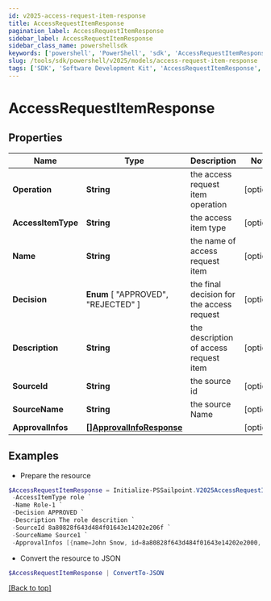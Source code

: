 ```yaml
---
id: v2025-access-request-item-response
title: AccessRequestItemResponse
pagination_label: AccessRequestItemResponse
sidebar_label: AccessRequestItemResponse
sidebar_class_name: powershellsdk
keywords: ['powershell', 'PowerShell', 'sdk', 'AccessRequestItemResponse', 'V2025AccessRequestItemResponse'] 
slug: /tools/sdk/powershell/v2025/models/access-request-item-response
tags: ['SDK', 'Software Development Kit', 'AccessRequestItemResponse', 'V2025AccessRequestItemResponse']
---
```



# AccessRequestItemResponse

## Properties

Name | Type | Description | Notes
------------ | ------------- | ------------- | -------------
**Operation** | **String** | the access request item operation | [optional] 
**AccessItemType** | **String** | the access item type | [optional] 
**Name** | **String** | the name of access request item | [optional] 
**Decision** |  **Enum** [  "APPROVED",    "REJECTED" ] | the final decision for the access request | [optional] 
**Description** | **String** | the description of access request item | [optional] 
**SourceId** | **String** | the source id | [optional] 
**SourceName** | **String** | the source Name | [optional] 
**ApprovalInfos** | [**[]ApprovalInfoResponse**](approval-info-response) |  | [optional] 

## Examples

- Prepare the resource
```powershell
$AccessRequestItemResponse = Initialize-PSSailpoint.V2025AccessRequestItemResponse  -Operation Add `
 -AccessItemType role `
 -Name Role-1 `
 -Decision APPROVED `
 -Description The role descrition `
 -SourceId 8a80828f643d484f01643e14202e206f `
 -SourceName Source1 `
 -ApprovalInfos [{name=John Snow, id=8a80828f643d484f01643e14202e2000, status=Approved}]
```

- Convert the resource to JSON
```powershell
$AccessRequestItemResponse | ConvertTo-JSON
```


[[Back to top]](#) 

